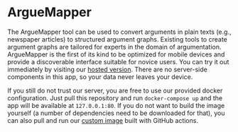 # ArgueMapper

The ArgueMapper tool can be used to convert arguments in plain texts (e.g., newspaper articles) to structured argument graphs.
Existing tools to create argument graphs are tailored for experts in the domain of argumentation.
ArgueMapper is the first of its kind to be optimized for mobile devices and provide a discoverable interface suitable for novice users.
You can try it out immediately by visiting our [hosted version](https://arguemapper.uni-trier.de).
There are no server-side components in this app, so your data never leaves your device.

If you still do not trust our server, you are free to use our provided docker configuration.
Just pull this repository and run `docker-compose up` and the app will be available at `127.0.0.1:80`.
If you do not want to build the image yourself (a number of dependencies need to be downloaded for that), you can also pull and run our [custom image](https://ghcr.io/recap-utr/arguemapper) built with GitHub actions.
